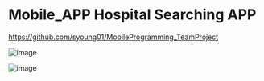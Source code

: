 # Mobile_APP Hospital Searching APP

https://github.com/syoung01/MobileProgramming_TeamProject  

![image](https://github.com/user-attachments/assets/603fa891-27ae-4876-abf3-14a58a6ca76a)


![image](https://github.com/user-attachments/assets/5157cc79-7d03-4800-a1de-3db7527879cb)
